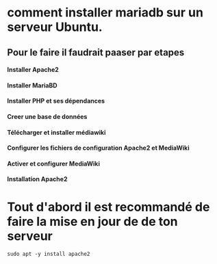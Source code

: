 
# comment installer mariadb sur un serveur Ubuntu.

## Pour le faire il faudrait paaser par etapes
#### Installer Apache2
#### Installer MariaBD
#### Installer PHP et ses dépendances
#### Creer une base de données 
#### Télécharger et installer médiawiki
#### Configurer les fichiers de configuration Apache2 et MediaWiki
#### Activer et configurer MediaWiki
####
####

#### Installation Apache2
# Tout d'abord il est recommandé de faire la mise en jour de de ton serveur
``sudo apt -y install apache2
``
